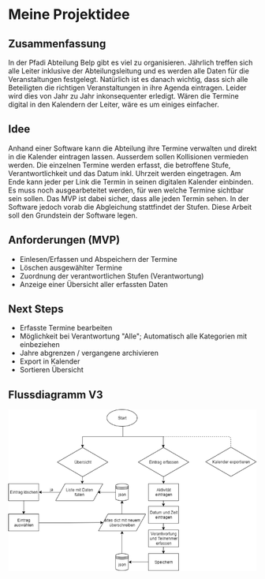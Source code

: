 # Meine Projektidee
## Zusammenfassung
In der Pfadi Abteilung Belp gibt es viel zu organisieren. Jährlich treffen sich alle Leiter inklusive der Abteilungsleitung und es werden alle Daten für die Veranstaltungen festgelegt. Natürlich ist es danach wichtig, dass sich alle Beteiligten die richtigen Veranstaltungen in ihre Agenda eintragen. Leider wird dies von Jahr zu Jahr inkonsequenter erledigt. Wären die Termine digital in den Kalendern der Leiter, wäre es um einiges einfacher. 

## Idee
Anhand einer Software kann die Abteilung ihre Termine verwalten und direkt in die Kalender eintragen lassen. Ausserdem sollen Kollisionen vermieden werden. Die einzelnen Termine werden erfasst, die betroffene Stufe, Verantwortlichkeit und das Datum inkl. Uhrzeit werden eingetragen. Am Ende kann jeder per Link die Termin in seinen digitalen Kalender einbinden. Es muss noch ausgearbeteitet werden, für wen welche Termine sichtbar sein sollen. Das MVP ist dabei sicher, dass alle jeden Termin sehen. In der Software jedoch vorab die Abgleichung stattfindet der Stufen. Diese Arbeit soll den Grundstein der Software legen. 

## Anforderungen (MVP)
* Einlesen/Erfassen und Abspeichern der Termine
* Löschen ausgewählter Termine 
* Zuordnung der verantwortlichen Stufen (Verantwortung)
* Anzeige einer Übersicht aller erfassten Daten 

## Next Steps
* Erfasste Termine bearbeiten
* Möglichkeit bei Verantwortung "Alle"; Automatisch alle Kategorien mit einbeziehen
* Jahre abgrenzen / vergangene archivieren
* Export in Kalender
* Sortieren Übersicht

## Flussdiagramm V3
![Flowdiagramm PROG2](plannerbrunch/docs/flow_2.png "Flow diagram")
